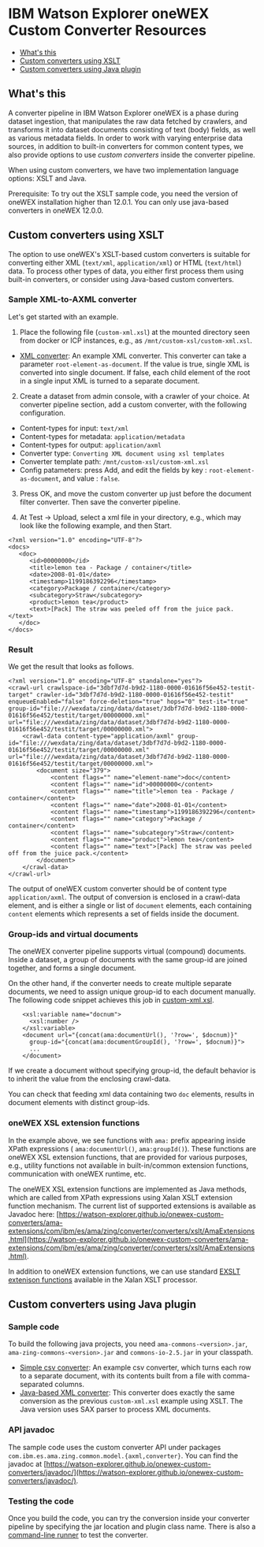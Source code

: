 # IBM Watson Explorer oneWEX Custom Converter Resources

- [What's this](#what)
- [Custom converters using XSLT](#xslt)
- [Custom converters using Java plugin](#java)

## What's this <a name="what"></a>

A converter pipeline in IBM Watson Explorer oneWEX is a phase during
dataset ingestion, that manipulates the raw data fetched by crawlers,
and transforms it into dataset documents consisting of text (body)
fields, as well as various metadata fields.  In order to work with
varying enterprise data sources, in addition to built-in converters
for common content types, we also provide options to use _custom
converters_ inside the converter pipeline.

When using custom converters, we have two implementation language options:
XSLT and Java. 

Prerequisite: To try out the XSLT sample code, you need the version of
oneWEX installation higher than 12.0.1.  You can only use java-based
converters in oneWEX 12.0.0.


## Custom converters using XSLT <a name="xslt"></a>

The option to use oneWEX's XSLT-based custom converters is suitable
for converting either XML (`text/xml`, `application/xml`) or HTML
(`text/html`) data.  To process other types of data, you either first
process them using built-in converters, or consider using Java-based
custom converters.

### Sample XML-to-AXML converter

Let's get started with an example. 

1. Place the following file (`custom-xml.xsl`) at the mounted
directory seen from docker or ICP instances, e.g., as
`/mnt/custom-xsl/custom-xml.xsl`.

* [XML converter](src/custom-xsl/custom-xml.xsl): An example XML
  converter.  This converter can take a parameter
  `root-element-as-document`.  If the value is true, single XML is
  converted into single document. If false, each child element of the
  root in a single input XML is turned to a separate document.

2. Create a dataset from admin console, with a crawler of your choice.
At converter pipeline section, add a custom converter, with the following
configuration. 

* Content-types for input: `text/xml`
* Content-types for metadata: `application/metadata`
* Content-types for output: `application/axml`
* Converter type: `Converting XML document using xsl templates` 
* Converter template path: `/mnt/custom-xsl/custom-xml.xsl`
* Config patameters: press Add, and edit the fields by key : `root-element-as-document`,
and value : `false`. 

3. Press OK, and move the custom converter up just before the document filter converter.
Then save the converter pipeline. 

4. At Test -> Upload, select a xml file in your directory, e.g.,
which may look like the following example, and then Start. 
```
<?xml version="1.0" encoding="UTF-8"?>
<docs>
   <doc>
      <id>00000000</id>
      <title>lemon tea - Package / container</title>
      <date>2008-01-01</date>
      <timestamp>1199186392296</timestamp>
      <category>Package / container</category>
      <subcategory>Straw</subcategory>
      <product>lemon tea</product>
      <text>[Pack] The straw was peeled off from the juice pack.</text>
   </doc>
</docs>
``` 

### Result

We get the result that looks as follows.
```
<?xml version="1.0" encoding="UTF-8" standalone="yes"?>
<crawl-url crawlspace-id="3dbf7d7d-b9d2-1180-0000-01616f56e452-testit-target" crawler-id="3dbf7d7d-b9d2-1180-0000-01616f56e452-testit" enqueueEnabled="false" force-deletion="true" hops="0" test-it="true" group-id="file:///wexdata/zing/data/dataset/3dbf7d7d-b9d2-1180-0000-01616f56e452/testit/target/00000000.xml" url="file:///wexdata/zing/data/dataset/3dbf7d7d-b9d2-1180-0000-01616f56e452/testit/target/00000000.xml">
    <crawl-data content-type="application/axml" group-id="file:///wexdata/zing/data/dataset/3dbf7d7d-b9d2-1180-0000-01616f56e452/testit/target/00000000.xml" url="file:///wexdata/zing/data/dataset/3dbf7d7d-b9d2-1180-0000-01616f56e452/testit/target/00000000.xml">
        <document size="379">
            <content flags="" name="element-name">doc</content>
            <content flags="" name="id">00000000</content>
            <content flags="" name="title">lemon tea - Package / container</content>
            <content flags="" name="date">2008-01-01</content>
            <content flags="" name="timestamp">1199186392296</content>
            <content flags="" name="category">Package / container</content>
            <content flags="" name="subcategory">Straw</content>
            <content flags="" name="product">lemon tea</content>
            <content flags="" name="text">[Pack] The straw was peeled off from the juice pack.</content>
        </document>
    </crawl-data>
</crawl-url>
```

The output of oneWEX custom converter should be of content type
`application/axml`. The output of conversion is enclosed in a crawl-data
element, and is either a single or list of `document` elements, each
containing `content` elements which represents a set of  fields inside the document.

### Group-ids and virtual documents 

The oneWEX converter pipeline supports virtual (compound) documents.
Inside a dataset, a group of documents with the same group-id are
joined together,  and forms a single document.  

On the other hand, if the converter needs to create multiple
separate documents,  we need to assign unique group-id to each
document manually.  The following code snippet achieves this
job in [custom-xml.xsl](src/custom-xsl/custom-xml.xsl). 

```
    <xsl:variable name="docnum">
      <xsl:number />
    </xsl:variable>
    <document url="{concat(ama:documentUrl(), '?row=', $docnum)}"
      group-id="{concat(ama:documentGroupId(), '?row=', $docnum)}">
      ...
    </document>
```
If we create a document without specifying group-id, the default behavior
is to inherit the value from the enclosing crawl-data.  

You can check that feeding xml data containing two `doc` elements, results in
document elements with distinct group-ids. 



### oneWEX XSL extension functions 

In the example above, we see functions with `ama:` prefix appearing inside XPath expressions (
`ama:documentUrl()`, `ama:groupId()`).  These functions are oneWEX
XSL extension functions, that are provided for various purposes, e.g., utility functions not
available in built-in/common extension functions, communication with oneWEX runtime, etc. 

The oneWEX XSL extension functions are implemented as Java methods,
which are called from XPath expressions using Xalan XSLT extension
function mechanism.  The current list of supported extensions is
available as Javadoc here:
[https://watson-explorer.github.io/onewex-custom-converters/ama-extensions/com/ibm/es/ama/zing/converter/converters/xslt/AmaExtensions.html](https://watson-explorer.github.io/onewex-custom-converters/ama-extensions/com/ibm/es/ama/zing/converter/converters/xslt/AmaExtensions.html).

In addition to oneWEX extension functions, we can use standard [EXSLT extenison functions](http://exslt.org)
available in the Xalan XSLT processor.  

## Custom converters using Java plugin <a name="java"></a>

### Sample code

To build the following java projects, you need
`ama-commons-<version>.jar`, `ama-zing-commons-<version>.jar` and
`commons-io-2.5.jar` in your classpath.

* [Simple csv converter](src/plugins/custom/CsvPlugin.java): An
  example csv converter, which turns each row to a separate document,
  with its contents built from a file with comma-separated columns.
* [Java-based XML converter](src/plugins/custom/XMLConverter.java):
  This converter does exactly the same conversion as the previous
  `custom-xml.xsl` example using XSLT.  The Java version uses SAX
  parser to process XML documents.

### API javadoc

The sample code uses the custom converter API under packages
`com.ibm.es.ama.zing.common.model.{axml,converter}`.  You can find the
javadoc at
[https://watson-explorer.github.io/onewex-custom-converters/javadoc/](https://watson-explorer.github.io/onewex-custom-converters/javadoc/).

### Testing the code

Once you build the code, you can try the conversion inside your
converter pipeline by specifying the jar location and plugin class
name. There is also a [command-line
runner](https://watson-explorer.github.io/onewex-custom-converters/javadoc/com/ibm/es/ama/zing/common/model/converter/CustomConverterPlugin.html#main-java.lang.String:A-)
to test the converter.


